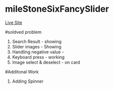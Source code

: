 # mileStoneSixFancySlider
[Live Site](https://sunjid-git.github.io/mileStoneSixFancySlider/)

#soldved problem
1. Search Result - showing
2. Slider images - Showing
3. Handling negative value - 
4. Keyboard press - working
5. Image select & deselect - on card

#Additonal Work
1. Adding Spinner